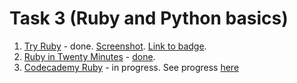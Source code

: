 # Task 3 (Ruby and Python basics)

1. [Try Ruby](http://tryruby.org/levels/1/challenges/0) - done. [Screenshot](screenshots/try_ruby.png). [Link to badge](https://www.codeschool.com/users/1554089/badges/24).
2. [Ruby in Twenty Minutes](https://www.ruby-lang.org/en/documentation/quickstart/) - [done](ri20min.rb).
3. [Codecademy Ruby](https://www.codecademy.com/learn/ruby) - in progress. See progress [here](https://www.codecademy.com/users/Cath_kb/achievements)